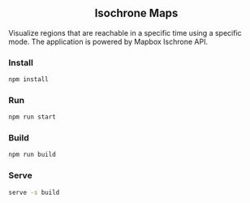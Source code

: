 <div align="center">
  <h2>Isochrone Maps</h2>
</div>

Visualize regions that are reachable in a specific time using a specific mode. The application is powered by Mapbox Ischrone API.

### Install

```sh
npm install
```

### Run

```sh
npm run start
```

### Build

```sh
npm run build
```

### Serve

```sh
serve -s build
```

